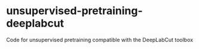 # unsupervised-pretraining-deeplabcut
Code for unsupervised pretraining compatible with the DeepLabCut toolbox
